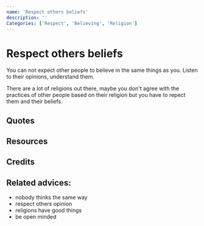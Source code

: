 ```yaml
---
name: 'Respect others beliefs'
description: ''
Categories: ['Respect', 'Believing', 'Religion']
---
```

# Respect others beliefs

You can not expect other people to believe in the same things as you. Listen to their opinions, understand them. 

There are a lot of religions out there, maybe you don't agree with the practices of other people based on their religion but you have to repect them and their beliefs.

## Quotes

## Resources

## Credits

## Related advices:

- nobody thinks the same way
- respect others opinion
- religions have good things
- be open minded
